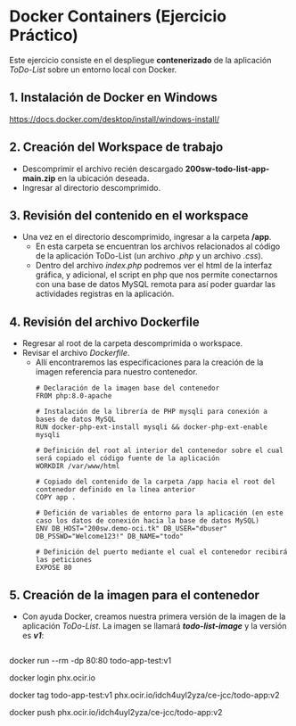 # Docker Containers (Ejercicio Práctico)
Este ejercicio consiste en el despliegue **contenerizado** de la aplicación *ToDo-List* sobre un entorno local con Docker. 

## 1. Instalación de Docker en Windows
 https://docs.docker.com/desktop/install/windows-install/

## 2. Creación del Workspace de trabajo
- Descomprimir el archivo recién descargado **200sw-todo-list-app-main.zip** en la ubicación deseada.
- Ingresar al directorio descomprimido.

## 3. Revisión del contenido en el workspace
- Una vez en el directorio descomprimido, ingresar a la carpeta **/app**.
    - En esta carpeta se encuentran los archivos relacionados al código de la aplicación ToDo-List (un archivo *.php* y un archivo *.css*).
    - Dentro del archivo *index.php* podremos ver el html de la interfaz gráfica, y adicional, el script en php que nos permite conectarnos con una base de datos MySQL remota para así poder guardar las actividades registras en la aplicación.

## 4. Revisión del archivo Dockerfile
- Regresar al root de la carpeta descomprimida o workspace.
- Revisar el archivo *Dockerfile*.
    - Allí encontraremos las especificaciones para la creación de la imagen referencia para nuestro contenedor.
        ```
        # Declaración de la imagen base del contenedor 
        FROM php:8.0-apache

        # Instalación de la librería de PHP mysqli para conexión a bases de datos MySQL
        RUN docker-php-ext-install mysqli && docker-php-ext-enable mysqli

        # Definición del root al interior del contenedor sobre el cual será copiado el código fuente de la aplicación
        WORKDIR /var/www/html

        # Copiado del contenido de la carpeta /app hacia el root del contenedor definido en la línea anterior
        COPY app .

        # Defición de variables de entorno para la aplicación (en este caso los datos de conexión hacia la base de datos MySQL)
        ENV DB_HOST="200sw.demo-oci.tk" DB_USER="dbuser" DB_PSSWD="Welcome123!" DB_NAME="todo"

        # Definición del puerto mediante el cual el contenedor recibirá las peticiones
        EXPOSE 80
        ```

## 5. Creación de la imagen para el contenedor
- Con ayuda Docker, creamos nuestra primera versión de la imagen de la aplicación *ToDo-List*. La imagen se llamará **_todo-list-image_** y la versión es **_v1_**:
     ```docker build -t todo-list-image:v1 .

docker run --rm -dp 80:80 todo-app-test:v1

docker login phx.ocir.io

docker tag todo-app-test:v1 phx.ocir.io/idch4uyl2yza/ce-jcc/todo-app:v2

docker push phx.ocir.io/idch4uyl2yza/ce-jcc/todo-app:v2
